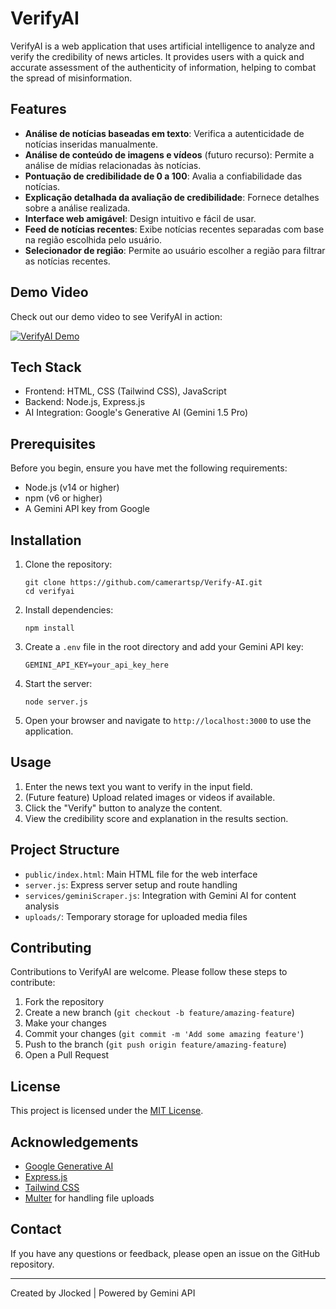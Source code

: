 # VerifyAI
VerifyAI is a web application that uses artificial intelligence to analyze and verify the credibility of news articles. It provides users with a quick and accurate assessment of the authenticity of information, helping to combat the spread of misinformation.

## Features
- **Análise de notícias baseadas em texto**: Verifica a autenticidade de notícias inseridas manualmente.
- **Análise de conteúdo de imagens e vídeos** (futuro recurso): Permite a análise de mídias relacionadas às notícias.
- **Pontuação de credibilidade de 0 a 100**: Avalia a confiabilidade das notícias.
- **Explicação detalhada da avaliação de credibilidade**: Fornece detalhes sobre a análise realizada.
- **Interface web amigável**: Design intuitivo e fácil de usar.
- **Feed de notícias recentes**: Exibe notícias recentes separadas com base na região escolhida pelo usuário.
- **Selecionador de região**: Permite ao usuário escolher a região para filtrar as notícias recentes.

## Demo Video
Check out our demo video to see VerifyAI in action:

[![VerifyAI Demo](https://img.youtube.com/vi/FcRqOe0kXKQ/0.jpg)](https://youtu.be/FcRqOe0kXKQ?si=gZGFvslUhhHo-8Z8)

## Tech Stack
- Frontend: HTML, CSS (Tailwind CSS), JavaScript
- Backend: Node.js, Express.js
- AI Integration: Google's Generative AI (Gemini 1.5 Pro)

## Prerequisites
Before you begin, ensure you have met the following requirements:
- Node.js (v14 or higher)
- npm (v6 or higher)
- A Gemini API key from Google

## Installation
1. Clone the repository:
   ```
   git clone https://github.com/camerartsp/Verify-AI.git
   cd verifyai
   ```
2. Install dependencies:
   ```
   npm install
   ```
3. Create a `.env` file in the root directory and add your Gemini API key:
   ```
   GEMINI_API_KEY=your_api_key_here
   ```
4. Start the server:
   ```
   node server.js
   ```
5. Open your browser and navigate to `http://localhost:3000` to use the application.

## Usage
1. Enter the news text you want to verify in the input field.
2. (Future feature) Upload related images or videos if available.
3. Click the "Verify" button to analyze the content.
4. View the credibility score and explanation in the results section.

## Project Structure
- `public/index.html`: Main HTML file for the web interface
- `server.js`: Express server setup and route handling
- `services/geminiScraper.js`: Integration with Gemini AI for content analysis
- `uploads/`: Temporary storage for uploaded media files

## Contributing
Contributions to VerifyAI are welcome. Please follow these steps to contribute:
1. Fork the repository
2. Create a new branch (`git checkout -b feature/amazing-feature`)
3. Make your changes
4. Commit your changes (`git commit -m 'Add some amazing feature'`)
5. Push to the branch (`git push origin feature/amazing-feature`)
6. Open a Pull Request

## License
This project is licensed under the [MIT License](LICENSE).

## Acknowledgements
- [Google Generative AI](https://ai.google.dev/)
- [Express.js](https://expressjs.com/)
- [Tailwind CSS](https://tailwindcss.com/)
- [Multer](https://github.com/expressjs/multer) for handling file uploads

## Contact
If you have any questions or feedback, please open an issue on the GitHub repository.

---
Created by Jlocked | Powered by Gemini API
